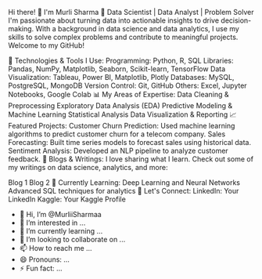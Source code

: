 Hi there! 👋 I'm Murli Sharma
🚀 Data Scientist | Data Analyst | Problem Solver
I'm passionate about turning data into actionable insights to drive decision-making. With a background in data science and data analytics, I use my skills to solve complex problems and contribute to meaningful projects. Welcome to my GitHub!

🔧 Technologies & Tools I Use:
Programming: Python, R, SQL
Libraries: Pandas, NumPy, Matplotlib, Seaborn, Scikit-learn, TensorFlow
Data Visualization: Tableau, Power BI, Matplotlib, Plotly
Databases: MySQL, PostgreSQL, MongoDB
Version Control: Git, GitHub
Others: Excel, Jupyter Notebooks, Google Colab
📊 My Areas of Expertise:
Data Cleaning & Preprocessing
Exploratory Data Analysis (EDA)
Predictive Modeling & Machine Learning
Statistical Analysis
Data Visualization & Reporting
📈 Featured Projects:
Customer Churn Prediction: Used machine learning algorithms to predict customer churn for a telecom company.
Sales Forecasting: Built time series models to forecast sales using historical data.
Sentiment Analysis: Developed an NLP pipeline to analyze customer feedback.
📝 Blogs & Writings:
I love sharing what I learn. Check out some of my writings on data science, analytics, and more:

Blog 1
Blog 2
🌱 Currently Learning:
Deep Learning and Neural Networks
Advanced SQL techniques for analytics
🤝 Let's Connect:
LinkedIn: Your LinkedIn
Kaggle: Your Kaggle Profile













- 👋 Hi, I’m @MurliiSharmaa
- 👀 I’m interested in ...
- 🌱 I’m currently learning ...
- 💞️ I’m looking to collaborate on ...
- 📫 How to reach me ...
- 😄 Pronouns: ...
- ⚡ Fun fact: ...

<!---
MurliiSharmaa/MurliiSharmaa is a ✨ special ✨ repository because its `README.md` (this file) appears on your GitHub profile.
You can click the Preview link to take a look at your changes.
--->
